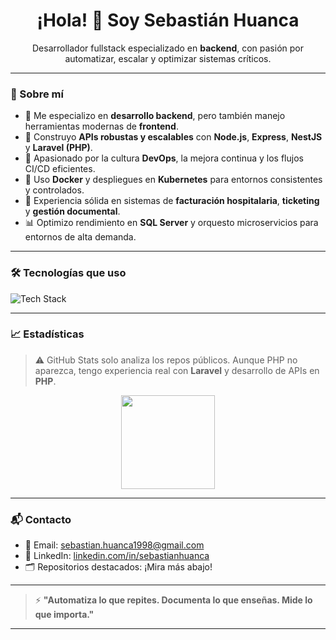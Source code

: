 <h1 align="center">¡Hola! 👋 Soy Sebastián Huanca</h1>

<p align="center">
  Desarrollador fullstack especializado en <strong>backend</strong>, con pasión por automatizar, escalar y optimizar sistemas críticos.
</p>

---

### 🚀 Sobre mí

- 🎯 Me especializo en **desarrollo backend**, pero también manejo herramientas modernas de **frontend**.
- 🧩 Construyo **APIs robustas y escalables** con **Node.js**, **Express**, **NestJS** y **Laravel (PHP)**.
- 🧠 Apasionado por la cultura **DevOps**, la mejora continua y los flujos CI/CD eficientes.
- 🐳 Uso **Docker** y despliegues en **Kubernetes** para entornos consistentes y controlados.
- 🏥 Experiencia sólida en sistemas de **facturación hospitalaria**, **ticketing** y **gestión documental**.
- 📊 Optimizo rendimiento en **SQL Server** y orquesto microservicios para entornos de alta demanda.

---

### 🛠️ Tecnologías que uso

<img src="https://skillicons.dev/icons?i=ts,nodejs,nestjs,express,php,laravel,nextjs,react,sequelize,mssql,docker,kubernetes,git,tailwind" alt="Tech Stack" />

---

### 📈 Estadísticas

> ⚠️ GitHub Stats solo analiza los repos públicos. Aunque PHP no aparezca, tengo experiencia real con **Laravel** y desarrollo de APIs en **PHP**.

<p align="center">
  <img src="https://github-readme-stats.vercel.app/api/top-langs/?username=SHuan004&layout=compact&theme=github_dark&hide_title=true&langs_count=6" height="150"/>
</p>

---


### 📬 Contacto

- 📧 Email: [sebastian.huanca1998@gmail.com](sebastian.huanca1998@gmail.com)
- 💼 LinkedIn: [linkedin.com/in/sebastianhuanca](https://linkedin.com/in/sebastianhuanca)
- 🗂️ Repositorios destacados: ¡Mira más abajo!

---

> ⚡ **"Automatiza lo que repites. Documenta lo que enseñas. Mide lo que importa."**

---

